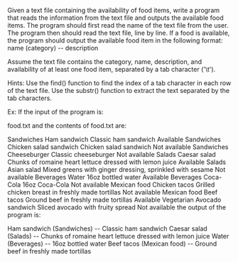 Given a text file containing the availability of food items, write a program that reads the information from the text file and outputs the available food items. The program should first read the name of the text file from the user. The program then should read the text file, line by line. If a food is available, the program should output the available food item in the following format: name (category) -- description

Assume the text file contains the category, name, description, and availability of at least one food item, separated by a tab character ('\t').

Hints: Use the find() function to find the index of a tab character in each row of the text file. Use the substr() function to extract the text separated by the tab characters.

Ex: If the input of the program is:

food.txt
and the contents of food.txt are:

Sandwiches    Ham sandwich    Classic ham sandwich    Available
Sandwiches    Chicken salad sandwich  Chicken salad sandwich  Not available
Sandwiches    Cheeseburger    Classic cheeseburger    Not available
Salads    Caesar salad    Chunks of romaine heart lettuce dressed with lemon juice    Available
Salads    Asian salad Mixed greens with ginger dressing, sprinkled with sesame    Not available
Beverages    Water   16oz bottled water  Available
Beverages    Coca-Cola   16oz Coca-Cola  Not available
Mexican food    Chicken tacos   Grilled chicken breast in freshly made tortillas    Not available
Mexican food    Beef tacos  Ground beef in freshly made tortillas   Available
Vegetarian    Avocado sandwich    Sliced avocado with fruity spread   Not available
the output of the program is:

Ham sandwich (Sandwiches) -- Classic ham sandwich
Caesar salad (Salads) -- Chunks of romaine heart lettuce dressed with lemon juice
Water (Beverages) -- 16oz bottled water
Beef tacos (Mexican food) -- Ground beef in freshly made tortillas